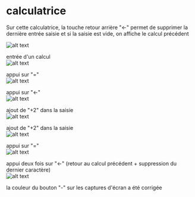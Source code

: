 # calculatrice

Sur cette calculatrice, la touche retour arrière "<-" permet de supprimer la dernière entrée saisie et si la saisie est vide, on affiche le calcul précédent

![alt text](https://github.com/AtnRic/calculatrice/blob/etape2/screens/Capture%20d%E2%80%99%C3%A9cran%20du%202023-03-27%2021-58-42.png)

entrée d'un calcul  
![alt text](https://github.com/AtnRic/calculatrice/blob/etape2/screens/Capture%20d%E2%80%99%C3%A9cran%20du%202023-03-27%2021-59-48.png)

appui sur "="  
![alt text](https://github.com/AtnRic/calculatrice/blob/etape2/screens/Capture%20d%E2%80%99%C3%A9cran%20du%202023-03-27%2021-59-53.png)

appui sur "<-"  
![alt text](https://github.com/AtnRic/calculatrice/blob/etape2/screens/Capture%20d%E2%80%99%C3%A9cran%20du%202023-03-27%2022-00-02.png)

ajout de "+2" dans la saisie  
![alt text](https://github.com/AtnRic/calculatrice/blob/etape2/screens/Capture%20d%E2%80%99%C3%A9cran%20du%202023-03-27%2022-00-14.png)

ajout de "+2" dans la saisie  
![alt text](https://github.com/AtnRic/calculatrice/blob/etape2/screens/Capture%20d%E2%80%99%C3%A9cran%20du%202023-03-27%2022-00-14.png)

appui sur "="  
![alt text](https://github.com/AtnRic/calculatrice/blob/etape2/screens/Capture%20d%E2%80%99%C3%A9cran%20du%202023-03-27%2022-00-19.png)

appui deux fois sur "<-" (retour au calcul précédent + suppression du dernier caractère)  
![alt text](https://github.com/AtnRic/calculatrice/blob/etape2/screens/Capture%20d%E2%80%99%C3%A9cran%20du%202023-03-27%2022-06-59.png)

la couleur du bouton "-" sur les captures d'écran a été corrigée
